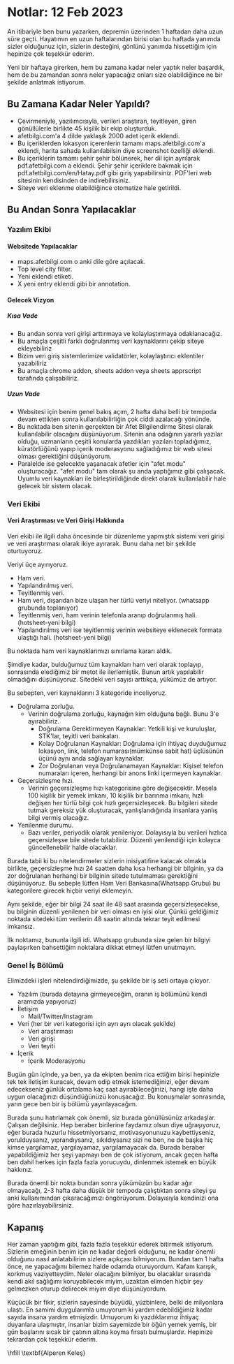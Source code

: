 # Notlar: 12 Feb 2023

An itibariyle ben bunu yazarken, depremin üzerinden 1 haftadan daha uzun süre geçti. Hayatımın en uzun haftalarından birisi olan bu haftada yanımda sizler olduğunuz için, sizlerin desteğini, gönlünü yanımda hissettiğim için hepinize çok teşekkür ederim.

Yeni bir haftaya girerken, hem bu zamana kadar neler yaptık neler başardık, hem de bu zamandan sonra neler yapacağız onları size olabildiğince ne bir şekilde anlatmak istiyorum.

## Bu Zamana Kadar Neler Yapıldı?

- Çevirmeniyle, yazılımcısıyla, verileri araştıran, teyitleyen, giren gönüllülerle birlikte 45 kişilik bir ekip oluşturduk.
- afetbilgi.com'a 4 dilde yaklaşık 2000 adet içerik eklendi.
- Bu içeriklerden lokasyon içerenlerin tamamı maps.afetbilgi.com'a eklendi, harita sahada kullanılabilsin diye screenshot özelliği eklendi.
- Bu içeriklerin tamamı şehir şehir bölünerek, her dil için ayrılarak pdf.afetbilgi.com a eklendi. Şehir şehir içeriklere bakmak için pdf.afetbilgi.com/en/Hatay.pdf gibi giriş yapabilirsiniz. PDF'leri web sitesinin kendisinden de indirebilirsiniz.
- Siteye veri eklenme olabildiğince otomatize hale getirildi.

## Bu Andan Sonra Yapılacaklar

### Yazılım Ekibi

#### Websitede Yapılacaklar

- maps.afetbilgi.com o anki dile göre açılacak.
- Top level city filter.
- Yeni eklendi etiketi.
- X yeni entry eklendi gibi bir annotation.

#### Gelecek Vizyon

##### Kısa Vade

- Bu andan sonra veri girişi arttırmaya ve kolaylaştırmaya odaklanacağız.
- Bu amaçla çeşitli farklı doğrulanmış veri kaynaklarını çekip siteye ekleyebiliriz
- Bizim veri giriş sistemlerimize validatörler, kolaylaştırıcı eklentiler yazabiliriz
- Bu amaçla chrome addon, sheets addon veya sheets apprscript tarafında çalışabiliriz.

##### Uzun Vade

- Websitesi için benim genel bakış açım, 2 hafta daha belli bir tempoda devam ettikten sonra kullanılabilirliğin çok ciddi azalacağı yönünde.
- Bu noktada ben sitenin gerçekten bir Afet Bilgilendirme Sitesi olarak kullanılabilir olacağını düşünüyorum. Sitenin ana odağının yararlı yazılar olduğu, uzmanların çeşitli konularda yazdıkları yazıları topladığımız, küratörlüğünü yapıp içerik moderasyonu sağladığımız bir web sitesi olması gerektiğini düşünüyorum.
- Paralelde ise gelecekte yaşanacak afetler için "afet modu" oluşturacağız. "afet modu" tam olarak şu anda yaptığımız gibi çalışacak. Uyumlu veri kaynakları ile birleştirildiğinde direkt olarak kullanılabilir hale gelecek bir sistem olacak.

### Veri Ekibi

#### Veri Araştırması ve Veri Girişi Hakkında

Veri ekibi ile ilgili daha öncesinde bir düzenleme yapmıştık sistemi veri girişi ve veri araştırması olarak ikiye ayırarak. Bunu daha net bir şekilde oturtuyoruz.

Veriyi üçe ayırıyoruz.

- Ham veri.
- Yapılandırılmış veri.
- Teyitlenmiş veri.
- Ham veri, dışarıdan bize ulaşan her türlü veriyi niteliyor. (whatsapp grubunda toplanıyor)
- Teyitlenmiş veri, ham verinin telefonla aranıp doğrulanmış hali. (hotsheet-yeni bilgi)
- Yapılandırılmış veri ise teyitlenmiş verinin websiteye eklenecek formata ulaştığı hali. (hotsheet-yeni bilgi)

Bu noktada ham veri kaynaklarımızı sınırlama kararı aldık.

Şimdiye kadar, bulduğumuz tüm kaynakları ham veri olarak toplayıp, sonrasında elediğimiz bir metot ile ilerlemiştik. Bunun artık yapılabilir olmadığını düşünüyoruz. Sitedeki veri sayısı arttıkça, yükümüz de artıyor.

Bu sebepten, veri kaynaklarını 3 kategoride inceliyoruz.

- Doğrulama zorluğu.
  - Verinin doğrulama zorluğu, kaynağın kim olduğuna bağlı. Bunu 3'e ayırabiliriz.
    - Doğrulama Gerektirmeyen Kaynaklar: Yetkili kişi ve kuruluşlar, STK'lar, teyitli veri bankaları.
    - Kolay Doğrulanan Kaynaklar: Doğrulama için ihtiyaç duyduğumuz lokasyon, link, telefon numarası(mümkünse sabit hat) üçlüsünün üçünü aynı anda sağlayan kaynaklar.
    - Zor Doğrulanan veya Doğrulanamayan Kaynaklar: Kişisel telefon numaraları içeren, herhangi bir anons linki içermeyen kaynaklar.
- Geçersizleşme hızı.
  - Verinin geçersizleşme hızı kategorisine göre değişecektir. Mesela 100 kişilik bir yemek imkanı, 10 kişilik bir barınma imkanı, hızlı değişen her türlü bilgi çok hızlı geçersizleşecek. Bu bilgileri sitede tutmak gereksiz yük oluşturacak, yanlışlandığında insanlara yanlış bilgi vermiş olacağız.
- Yenilenme durumu.
  - Bazı veriler, periyodik olarak yenileniyor. Dolayısıyla bu verileri hızlıca geçersizleşse bile sitede tutabiliriz. Düzenli yenilendiği için kolayca güncellenebilir halde olacaklar.

Burada tabii ki bu nitelendirmeler sizlerin inisiyatifine kalacak olmakla birlikte, geçersizleşme hızı 24 saatten daha kısa herhangi bir bilginin, ya da zor doğrulanan herhangi bir bilginin sitede tutulmaması gerektiğini düşünüyoruz. Bu sebeple lütfen Ham Veri Bankasına(Whatsapp Grubu) bu kategorilere girecek hiçbir veriyi eklemeyin.

Aynı şekilde, eğer bir bilgi 24 saat ile 48 saat arasında geçersizleşecekse, bu bilginin düzenli yenilenen bir veri olması en iyisi olur. Çünkü geldiğimiz noktada sitedeki tüm verilerin 48 saatin altında tekrar teyit edilmesi imkansız.

İlk noktamız, bununla ilgili idi. Whatsapp grubunda size gelen bir bilgiyi paylaşırken bahsettiğim noktalara dikkat etmeyi lütfen unutmayın.

### Genel İş Bölümü

Elimizdeki işleri nitelendirdiğimizde, şu şekilde bir iş seti ortaya çıkıyor.

- Yazılım (burada detayına girmeyeceğim, oranın iş bölümünü kendi aramızda yapıyoruz)
- İletişim
  - Mail/Twitter/Instagram
- Veri (her bir veri kategorisi için ayrı ayrı olacak şekilde)
  - Veri araştırması
  - Veri girişi
  - Veri teyiti
- İçerik
  - İçerik Moderasyonu

Bugün gün içinde, ya ben, ya da ekipten benim rica ettiğim birisi hepinizle tek tek iletişim kuracak, devam edip etmek istemediğinizi, eğer devam edecekseniz günlük ortalama kaç saat ayırabileceğinizi, hangi işte daha uygun olacağınızı düşündüğünüzü konuşacağız. Bu konuşmalar sonrasında, yarın gece ben bir iş bölümü yayınlayacağım.

Burada şunu hatırlamak çok önemli, siz burada gönüllüsünüz arkadaşlar. Çalışan değilsiniz. Hep beraber birilerine faydamız olsun diye uğraşıyoruz, eğer burada huzurlu hissetmiyorsanız, motivasyonunuzu kaybettiyseniz, yorulduysanız, yıprandıysanız, sıkıldıysanız sizi ne ben, ne de başka hiç kimse yargılamaz, yargılayamaz, yargılamayacak da. Burada beraber yapabildiğimiz her şeyi yapmayı ben de çok istiyorum, ancak geçen hafta ben dahil herkes için fazla fazla yorucuydu, dinlenmek istemek en büyük hakkınız.

Burada önemli bir nokta bundan sonra yükümüzün bu kadar ağır olmayacağı, 2-3 hafta daha düşük bir tempoda çalıştıktan sonra siteyi şu anki kullanımından çıkaracağımızı öngörüyorum. Dolayısıyla kendinizi ona göre hazırlayabilirsiniz.

## Kapanış

Her zaman yaptığım gibi, fazla fazla teşekkür ederek bitirmek istiyorum. Sizlerin emeğinin benim için ne kadar değerli olduğunu, ne kadar önemli olduğunu nasıl anlatabilirim sizlere açıkçası bilmiyorum. Bundan tam 1 hafta önce, ne yapacağımı bilemez halde odamda oturuyordum. Kafam karışık, korkmuş vaziyetteydim. Neler olacağını bilmiyor, bu olacaklar sırasında kendi akıl sağlığımı koruyabilecek miyim, uzaktan elimden hiçbir şey gelmezken oturup delirecek miyim diye düşünüyordum.

Küçücük bir fikir, sizlerin sayesinde büyüdü, yüzbinlere, belki de milyonlara ulaştı. En samimi duygularımla umuyorum ki yardım edebildiğimiz kadar sayıda insana yardım etmişizdir. Umuyorum ki yazdıklarımız ihtiyaç duyanlara ulaşmıştır, insanlar bizim sayemizde bir öğün yemek yemiş, bir gün başlarını sıcak bir çatının altına koyma fırsatı bulmuşlardır. Hepinize tekrardan çok teşekkür ederim.

\hfill \textbf{Alperen Keleş}